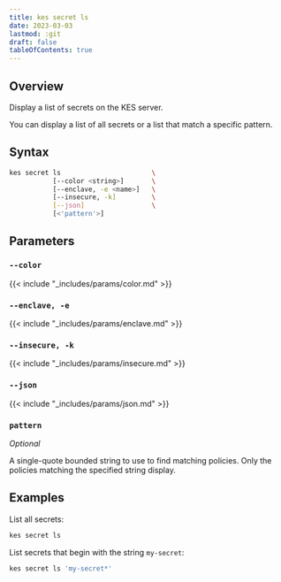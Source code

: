 ```yaml
---
title: kes secret ls
date: 2023-03-03
lastmod: :git
draft: false
tableOfContents: true
---
```


## Overview

Display a list of secrets on the KES server.

You can display a list of all secrets or a list that match a specific pattern.

## Syntax

```sh
kes secret ls                       \
           [--color <string>]       \
           [--enclave, -e <name>]   \
           [--insecure, -k]         \
           [--json]                 \
           [<'pattern'>]
```


## Parameters


### `--color`

{{< include "_includes/params/color.md" >}}

### `--enclave, -e`

{{< include "_includes/params/enclave.md" >}}

### `--insecure, -k`

{{< include "_includes/params/insecure.md" >}}

### `--json`

{{< include "_includes/params/json.md" >}}

### `pattern`

_Optional_

A single-quote bounded string to use to find matching policies.
Only the policies matching the specified string display.

## Examples

List all secrets:

```sh {.copy}
kes secret ls
```

List secrets that begin with the string `my-secret`:

```sh {.copy}
kes secret ls 'my-secret*'
```